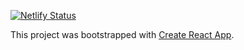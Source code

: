 [![Netlify Status](https://api.netlify.com/api/v1/badges/887e5972-cab6-4b50-828c-45e4035e95cd/deploy-status)](https://app.netlify.com/sites/hnpwa-react-wip/deploys)

This project was bootstrapped with [Create React App](https://github.com/facebook/create-react-app).
